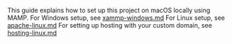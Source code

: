 This guide explains how to set up this project on macOS locally using MAMP.
For Windows setup, see [xammp-windows.md](xammp-windows.md)
For Linux setup, see [apache-linux.md](apache-linux.md)
For setting up hosting with your custom domain, see [hosting-linux.md](hosting-linux.md)
